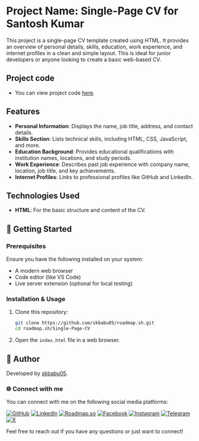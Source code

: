 # Project Name: Single-Page CV for Santosh Kumar

This project is a single-page CV template created using HTML. It provides an overview of personal details, skills, education, work experience, and internet profiles in a clean and simple layout. This is ideal for junior developers or anyone looking to create a basic web-based CV.

## Project code

- You can view project code [here](https://github.com/skbabu05/roadmap.sh/blob/main/Single-Page-CV/index.html).

## Features

- **Personal Information**: Displays the name, job title, address, and contact details.
- **Skills Section**: Lists technical skills, including HTML, CSS, JavaScript, and more.
- **Education Background**: Provides educational qualifications with institution names, locations, and study periods.
- **Work Experience**: Describes past job experience with company name, location, job title, and key achievements.
- **Internet Profiles**: Links to professional profiles like GitHub and LinkedIn.

## Technologies Used

- **HTML**: For the basic structure and content of the CV.

## 🚀  Getting Started

### Prerequisites

Ensure you have the following installed on your system:

- A modern web browser
- Code editor (like VS Code)
- Live server extension (optional for local testing)

### Installation & Usage

1. Clone this repository:

   ```bash
   git clone https://github.com/skbabu05/roadmap.sh.git
   cd roadmap.sh/Single-Page-CV
   
2. Open the `index.html` file in a web browser.

## 👤 Author

Developed by [skbabu05](https://github.com/skbabu05).

### 🌐 Connect with me

You can connect with me on the following social media platforms:

[![GitHub](https://img.shields.io/badge/GitHub-181717?style=for-the-badge&logo=github&logoColor=white)](https://github.com/skbabu05) [![LinkedIn](https://img.shields.io/badge/LinkedIn-0077B5?style=for-the-badge&logo=linkedin&logoColor=white)](https://www.linkedin.com/in/skbabu05/) [![Roadmap.so](https://img.shields.io/badge/Roadmap.so-000000?style=for-the-badge&logo=roadmap.sh&logoColor=white)](https://roadmap.sh/u/skbabu05) [![Facebook](https://img.shields.io/badge/Facebook-1877F2?style=for-the-badge&logo=facebook&logoColor=white)](https://www.facebook.com/skbabu05) [![Instagram](https://img.shields.io/badge/Instagram-E4405F?style=for-the-badge&logo=instagram&logoColor=white)](https://www.instagram.com/skbabu_5/) [![Telegram](https://img.shields.io/badge/Telegram-2CA5E0?style=for-the-badge&logo=telegram&logoColor=white)](https://t.me/skbabu05) [![X](https://img.shields.io/badge/X-000000?style=for-the-badge&logo=x&logoColor=white)](https://x.com/skbabu05)

Feel free to reach out if you have any questions or just want to connect!
